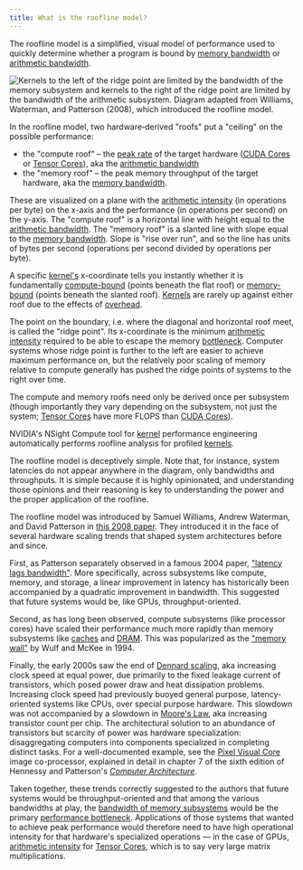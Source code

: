 ```yaml
---
title: What is the roofline model?
---
```


The roofline model is a simplified, visual model of performance used to quickly determine whether a program is bound by [memory bandwidth](/gpu-glossary/perf/memory-bandwidth) or [arithmetic bandwidth](/gpu-glossary/perf/arithmetic-bandwidth).

![[Kernels](/gpu-glossary/device-software/kernel) to the left of the ridge point are [limited by the bandwidth of the memory subsystem](/gpu-glossary/perf/memory-bound) and [kernels](/gpu-glossary/device-software/kernel) to the right of the ridge point are [limited by the bandwidth of the arithmetic subsystem](/gpu-glossary/perf/compute-bound). Diagram adapted from [Williams, Waterman, and Patterson (2008)](https://people.eecs.berkeley.edu/~kubitron/cs252/handouts/papers/RooflineVyNoYellow.pdf), which introduced the roofline model.](themed-image://roofline-model.svg)

In the roofline model, two hardware‑derived "roofs" put a "ceiling" on the possible performance:

- the "compute roof" – the [peak rate](/gpu-glossary/perf/peak-rate) of the target hardware ([CUDA Cores](modal.com/gpu-glossary/device-hardware/cuda-core) or [Tensor Cores](/gpu-glossary/device-hardware/tensor-core)), aka the [arithmetic bandwidth](/gpu-glossary/perf/arithmetic-bandwidth)
- the "memory roof" – the peak memory throughput of the target hardware, aka the [memory bandwidth](/gpu-glossary/perf/memory-bandwidth).

These are visualized on a plane with the [arithmetic intensity](/gpu-glossary/perf/arithmetic-intensity) (in operations per byte) on the x-axis and the performance (in operations per second) on the y-axis. The "compute roof" is a horizontal line with height equal to the [arithmetic bandwidth](/gpu-glossary/perf/arithmetic-bandwidth). The "memory roof" is a slanted line with slope equal to the [memory bandwidth](/gpu-glossary/perf/memory-bandwidth). Slope is "rise over run", and so the line has units of bytes per second (operations per second divided by operations per byte).

A specific [kernel's](/gpu-glossary/device-software/kernel) x-coordinate tells you instantly whether it is fundamentally [compute-bound](/gpu-glossary/perf/compute-bound) (points beneath the flat roof) or [memory-bound](/gpu-glossary/perf/memory-bound) (points beneath the slanted roof). [Kernels](/gpu-glossary/device-software/kernel) are rarely up against either roof due to the effects of [overhead](/gpu-glossary/perf/overhead).

The point on the boundary, i.e. where the diagonal and horizontal roof meet, is called the "ridge point". Its x-coordinate is the minimum [arithmetic intensity](/gpu-glossary/perf/arithmetic-intensity) required to be able to escape the memory [bottleneck](/gpu-glossary/perf/performance-bottleneck). Computer systems whose ridge point is further to the left are easier to achieve maximum performance on, but the relatively poor scaling of memory relative to compute generally has pushed the ridge points of systems to the right over time.

The compute and memory roofs need only be derived once per subsystem (though importantly they vary depending on the subsystem, not just the system; [Tensor Cores](/gpu-glossary/device-hardware/tensor-core) have more FLOPS than [CUDA Cores](modal.com/gpu-glossary/device-hardware/cuda-core)).

NVIDIA's NSight Compute tool for [kernel](/gpu-glossary/device-software/kernel) performance engineering automatically performs roofline analysis for profiled [kernels](/gpu-glossary/device-software/kernel).

The roofline model is deceptively simple. Note that, for instance, system latencies do not appear anywhere in the diagram, only bandwidths and throughputs. It is simple because it is highly opinionated, and understanding those opinions and their reasoning is key to understanding the power and the proper application of the roofline.

The roofline model was introduced by Samuel Williams, Andrew Waterman, and David Patterson in [this 2008 paper](https://people.eecs.berkeley.edu/~kubitron/cs252/handouts/papers/RooflineVyNoYellow.pdf). They introduced it in the face of several hardware scaling trends that shaped system architectures before and since.

First, as Patterson separately observed in a famous 2004 paper, ["latency lags bandwidth"](https://dl.acm.org/doi/pdf/10.1145/1022594.1022596). More specifically, across subsystems like compute, memory, and storage, a linear improvement in latency has historically been accompanied by a quadratic improvement in bandwidth. This suggested that future systems would be, like GPUs, throughput-oriented.

Second, as has long been observed, compute subsystems (like processor cores) have scaled their performance much more rapidly than memory subsystems like [caches](/gpu-glossary/device-hardware/l1-data-cache) and [DRAM](/gpu-glossary/device-hardware/gpu-ram). This was popularized as the ["memory wall"](https://www.eecs.ucf.edu/~lboloni/Teaching/EEL5708_2006/slides/wulf94.pdf) by Wulf and McKee in 1994.

Finally, the early 2000s saw the end of [Dennard scaling](https://en.wikipedia.org/wiki/Dennard_scaling), aka increasing clock speed at equal power, due primarily to the fixed leakage current of transistors, which posed power draw and heat dissipation problems. Increasing clock speed had previously buoyed general purpose, latency-oriented systems like CPUs, over special purpose hardware. This slowdown was not accompanied by a slowdown in [Moore's Law](https://en.wikipedia.org/wiki/Moore%27s_law), aka increasing transistor count per chip. The architectural solution to an abundance of transistors but scarcity of power was hardware specialization: disaggregating computers into components specialized in completing distinct tasks. For a well-documented example, see the [Pixel Visual Core](https://blog.google/products/pixel/pixel-visual-core-image-processing-and-machine-learning-pixel-2/) image co-processor, explained in detail in chapter 7 of the sixth edition of Hennessy and Patterson's [*Computer Architecture*](https://archive.org/details/computerarchitectureaquantitativeapproach6thedition/page/n13/mode/2up).

Taken together, these trends correctly suggested to the authors that future systems would be throughput-oriented and that among the various bandwidths at play, the [bandwidth of memory subsystems](/gpu-glossary/perf/memory-bandwidth) would be the primary [performance bottleneck](/gpu-glossary/perf/performance-bottleneck). Applications of those systems that wanted to achieve peak performance would therefore need to have high operational intensity for that hardware's specialized operations — in the case of GPUs, [arithmetic intensity](/gpu-glossary/perf/arithmetic-intensity) for [Tensor Cores](/gpu-glossary/perf/tensor-core),
which is to say very large matrix multiplications.
